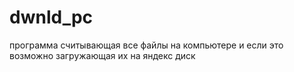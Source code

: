 # dwnld_pc

программа считывающая все файлы на компьютере и если это возможно загружающая их на яндекс диск
